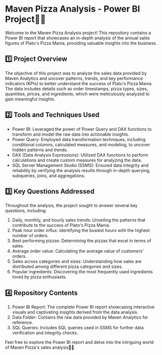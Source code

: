 # Maven Pizza Analysis - Power BI Project🎊🍕

Welcome to the Maven Pizza Analysis project! This repository contains a Power BI report that showcases an in-depth analysis of the annual sales figures of Plato's Pizza Mania, providing valuable insights into the business.

## :one: Project Overview
The objective of this project was to analyze the sales data provided by Maven Analytics and uncover patterns, trends, and key performance indicators (KPIs) to better understand the success of Plato's Pizza Mania. The data includes details such as order timestamps, pizza types, sizes, quantities, prices, and ingredients, which were meticulously analyzed to gain meaningful insights.

## :two: Tools and Techniques Used
- Power BI: Leveraged the power of Power Query and DAX functions to transform and model the raw data into actionable insights.
- Power Query: Employed data transformation techniques, including conditional columns, calculated measures, and modeling, to uncover hidden patterns and trends.
- DAX (Data Analysis Expressions): Utilized DAX functions to perform calculations and create custom measures for analyzing the data.
- SQL Server Management Studio (SSMS): Ensured data integrity and reliability by verifying the analysis results through in-depth querying, subqueries, joins, and aggregations.

## :three: Key Questions Addressed
Throughout the analysis, the project sought to answer several key questions, including:

1. Daily, monthly, and hourly sales trends: Unveiling the patterns that contribute to the success of Plato's Pizza Mania.
2. Peak hour order influx: Identifying the busiest hours with the highest number of orders.
3. Best performing pizzas: Determining the pizzas that excel in terms of sales.
4. Average order value: Calculating the average value of customers' orders.
5. Sales across categories and sizes: Understanding how sales are distributed among different pizza categories and sizes.
6. Popular ingredients: Discovering the most frequently used ingredients loved by pizza enthusiasts.

## :four: Repository Contents
1. Power BI Report: The complete Power BI report showcasing interactive visuals and captivating insights derived from the data analysis.
2. Data Folder: Contains the raw data provided by Maven Analytics for reference.
3. SQL Queries: Includes SQL queries used in SSMS for further data verification and integrity checks.

Feel free to explore the Power BI report and delve into the intriguing world of Maven Pizza's sales analysis🎇🎇.
